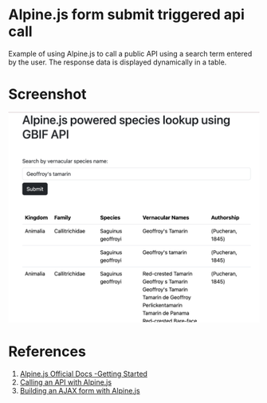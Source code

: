 # Alpine.js form submit triggered api call
Example of using Alpine.js to call a public API using a search term entered by the user.
The response data is displayed dynamically in a table.

# Screenshot
![Screenshot of the resultset](src/images/screenshot_v1.png)

# References

1. [Alpine.js Official Docs -Getting Started](https://alpinejs.dev/start-here)
2. [Calling an API with Alpine.js](https://dev.to/michaelburrows/alpinejs-displaying-api-data-in-a-html-table-4ki1)
3. [Building an AJAX form with Alpine.js](https://technotrampoline.com/articles/building-an-ajax-form-with-alpinejs/)

